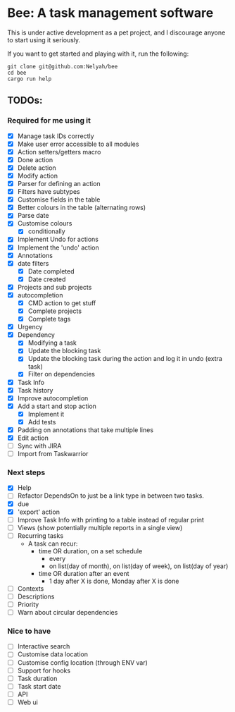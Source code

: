 # Bee: A task management software

This is under active development as a pet project, and I discourage anyone to start using it seriously.

If you want to get started and playing with it, run the following:

```
git clone git@github.com:Nelyah/bee
cd bee
cargo run help
```


## TODOs:

### Required for me using it

- [X] Manage task IDs correctly
- [X] Make user error accessible to all modules
- [X] Action setters/getters macro
- [X] Done action
- [X] Delete action
- [X] Modify action
- [X] Parser for defining an action
- [X] Filters have subtypes
- [X] Customise fields in the table
- [X] Better colours in the table (alternating rows)
- [X] Parse date
- [X] Customise colours
    - [X] conditionally
- [X] Implement Undo for actions
- [X] Implement the 'undo' action
- [X] Annotations
- [X] date filters
    - [X] Date completed
    - [X] Date created
- [X] Projects and sub projects
- [X] autocompletion
    - [X] CMD action to get stuff
    - [X] Complete projects
    - [X] Complete tags
- [X] Urgency
- [X] Dependency
    - [X] Modifying a task
    - [X] Update the blocking task
    - [X] Update the blocking task during the action and log it in undo (extra task)
    - [X] Filter on dependencies
- [X] Task Info
- [X] Task history
- [X] Improve autocompletion
- [X] Add a start and stop action
    - [X] Implement it
    - [X] Add tests
- [X] Padding on annotations that take multiple lines
- [X] Edit action
- [ ] Sync with JIRA
- [ ] Import from Taskwarrior

### Next steps

- [X] Help
- [ ] Refactor DependsOn to just be a link type in between two tasks.
- [X] due
- [X] 'export' action
- [ ] Improve Task Info with printing to a table instead of regular print
- [ ] Views (show potentially multiple reports in a single view)
- [ ] Recurring tasks
    - A task can recur:
        - time OR duration, on a set schedule
            - every <duration>
            - on list(day of month), on list(day of week), on list(day of year)
        - time OR duration after an event
            - 1 day after X is done, Monday after X is done
- [ ] Contexts
- [ ] Descriptions
- [ ] Priority
- [ ] Warn about circular dependencies

### Nice to have

- [ ] Interactive search
- [ ] Customise data location
- [ ] Customise config location (through ENV var)
- [ ] Support for hooks
- [ ] Task duration
- [ ] Task start date
- [ ] API
- [ ] Web ui
